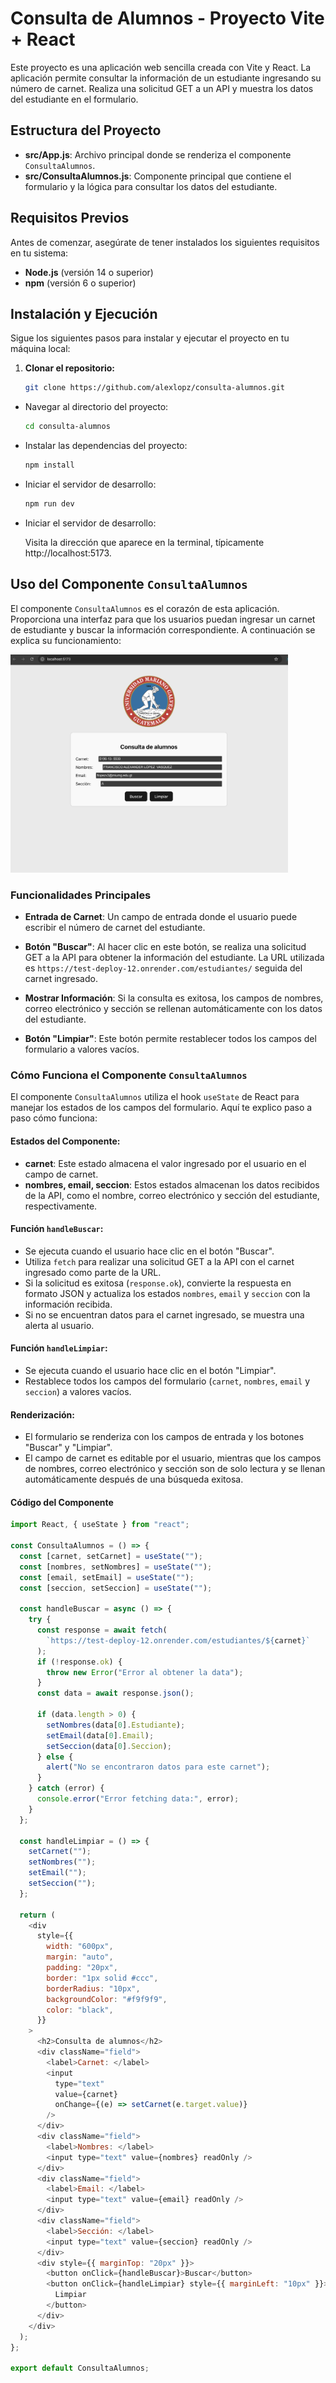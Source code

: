 # Consulta de Alumnos - Proyecto Vite + React

Este proyecto es una aplicación web sencilla creada con Vite y React. La aplicación permite consultar la información de un estudiante ingresando su número de carnet. Realiza una solicitud GET a un API y muestra los datos del estudiante en el formulario.

## Estructura del Proyecto

- **src/App.js**: Archivo principal donde se renderiza el componente `ConsultaAlumnos`.
- **src/ConsultaAlumnos.js**: Componente principal que contiene el formulario y la lógica para consultar los datos del estudiante.

## Requisitos Previos

Antes de comenzar, asegúrate de tener instalados los siguientes requisitos en tu sistema:

- **Node.js** (versión 14 o superior)
- **npm** (versión 6 o superior)

## Instalación y Ejecución

Sigue los siguientes pasos para instalar y ejecutar el proyecto en tu máquina local:

1. **Clonar el repositorio:**

   ```bash
   git clone https://github.com/alexlopz/consulta-alumnos.git
   ```

- Navegar al directorio del proyecto:

  ```bash
  cd consulta-alumnos

  ```

- Instalar las dependencias del proyecto:

  ```bash
  npm install

  ```

- Iniciar el servidor de desarrollo:

  ```bash
  npm run dev

  ```

- Iniciar el servidor de desarrollo:

  Visita la dirección que aparece en la terminal, típicamente http://localhost:5173.

## Uso del Componente `ConsultaAlumnos`

El componente `ConsultaAlumnos` es el corazón de esta aplicación. Proporciona una interfaz para que los usuarios puedan ingresar un carnet de estudiante y buscar la información correspondiente. A continuación se explica su funcionamiento:

<img src="public/captura.png" alt="Captura de la Aplicación" width="444px">

### Funcionalidades Principales

- **Entrada de Carnet**: Un campo de entrada donde el usuario puede escribir el número de carnet del estudiante.

- **Botón "Buscar"**: Al hacer clic en este botón, se realiza una solicitud GET a la API para obtener la información del estudiante. La URL utilizada es `https://test-deploy-12.onrender.com/estudiantes/` seguida del carnet ingresado.

- **Mostrar Información**: Si la consulta es exitosa, los campos de nombres, correo electrónico y sección se rellenan automáticamente con los datos del estudiante.

- **Botón "Limpiar"**: Este botón permite restablecer todos los campos del formulario a valores vacíos.

### Cómo Funciona el Componente `ConsultaAlumnos`

El componente `ConsultaAlumnos` utiliza el hook `useState` de React para manejar los estados de los campos del formulario. Aquí te explico paso a paso cómo funciona:

#### Estados del Componente:

- **carnet**: Este estado almacena el valor ingresado por el usuario en el campo de carnet.
- **nombres, email, seccion**: Estos estados almacenan los datos recibidos de la API, como el nombre, correo electrónico y sección del estudiante, respectivamente.

#### Función `handleBuscar`:

- Se ejecuta cuando el usuario hace clic en el botón "Buscar".
- Utiliza `fetch` para realizar una solicitud GET a la API con el carnet ingresado como parte de la URL.
- Si la solicitud es exitosa (`response.ok`), convierte la respuesta en formato JSON y actualiza los estados `nombres`, `email` y `seccion` con la información recibida.
- Si no se encuentran datos para el carnet ingresado, se muestra una alerta al usuario.

#### Función `handleLimpiar`:

- Se ejecuta cuando el usuario hace clic en el botón "Limpiar".
- Restablece todos los campos del formulario (`carnet`, `nombres`, `email` y `seccion`) a valores vacíos.

#### Renderización:

- El formulario se renderiza con los campos de entrada y los botones "Buscar" y "Limpiar".
- El campo de carnet es editable por el usuario, mientras que los campos de nombres, correo electrónico y sección son de solo lectura y se llenan automáticamente después de una búsqueda exitosa.

#### Código del Componente

```js
import React, { useState } from "react";

const ConsultaAlumnos = () => {
  const [carnet, setCarnet] = useState("");
  const [nombres, setNombres] = useState("");
  const [email, setEmail] = useState("");
  const [seccion, setSeccion] = useState("");

  const handleBuscar = async () => {
    try {
      const response = await fetch(
        `https://test-deploy-12.onrender.com/estudiantes/${carnet}`
      );
      if (!response.ok) {
        throw new Error("Error al obtener la data");
      }
      const data = await response.json();

      if (data.length > 0) {
        setNombres(data[0].Estudiante);
        setEmail(data[0].Email);
        setSeccion(data[0].Seccion);
      } else {
        alert("No se encontraron datos para este carnet");
      }
    } catch (error) {
      console.error("Error fetching data:", error);
    }
  };

  const handleLimpiar = () => {
    setCarnet("");
    setNombres("");
    setEmail("");
    setSeccion("");
  };

  return (
    <div
      style={{
        width: "600px",
        margin: "auto",
        padding: "20px",
        border: "1px solid #ccc",
        borderRadius: "10px",
        backgroundColor: "#f9f9f9",
        color: "black",
      }}
    >
      <h2>Consulta de alumnos</h2>
      <div className="field">
        <label>Carnet: </label>
        <input
          type="text"
          value={carnet}
          onChange={(e) => setCarnet(e.target.value)}
        />
      </div>
      <div className="field">
        <label>Nombres: </label>
        <input type="text" value={nombres} readOnly />
      </div>
      <div className="field">
        <label>Email: </label>
        <input type="text" value={email} readOnly />
      </div>
      <div className="field">
        <label>Sección: </label>
        <input type="text" value={seccion} readOnly />
      </div>
      <div style={{ marginTop: "20px" }}>
        <button onClick={handleBuscar}>Buscar</button>
        <button onClick={handleLimpiar} style={{ marginLeft: "10px" }}>
          Limpiar
        </button>
      </div>
    </div>
  );
};

export default ConsultaAlumnos;
```
